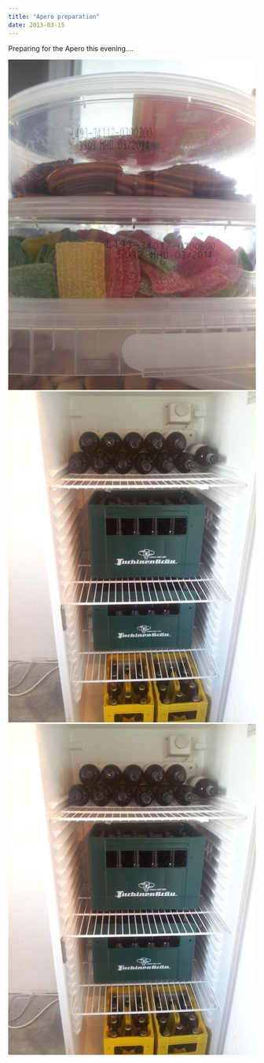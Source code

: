 ```yaml
---
title: "Apero preparation"
date: 2013-03-15
---
```


Preparing for the Apero this evening….

![Candy](images/tumblr_mjpcivt6221s5gaabo1_1280.jpg)
![Beer in a fridge](images/tumblr_mjpcivt6221s5gaabo2_1280.jpg)
![Groceries spread on a table](images/tumblr_mjpcivt6221s5gaabo2_1280.jpg)

